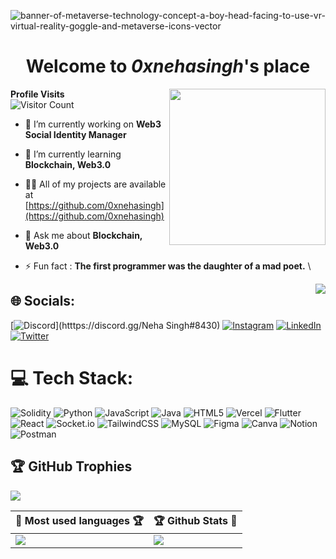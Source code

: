 ![banner-of-metaverse-technology-concept-a-boy-head-facing-to-use-vr-virtual-reality-goggle-and-metaverse-icons-vector](https://user-images.githubusercontent.com/67492324/206671744-69aa3705-7b21-4b1b-839c-c3e619ae27b9.jpg)



<h1 align="center">Welcome to <i>0xnehasingh</i>'s place</h1>

<img align="right" src="https://media1.giphy.com/media/DdpmhAQpQZzwHSrQ3f/giphy.gif?cid=ecf05e47s3jvq8hd695wi55o6q6ap6b2lc01af39bskelry3&rid=giphy.gif&ct=s" width="250" height="250">

**Profile Visits**\
![Visitor Count](https://profile-counter.glitch.me/nikhilverma360/count.svg)

- 🔭 I’m currently working on **Web3 Social Identity Manager**

- 🌱 I’m currently learning **Blockchain, Web3.0**

- 👨‍💻 All of my projects are available at [https://github.com/0xnehasingh](https://github.com/0xnehasingh)

- 💬 Ask me about **Blockchain, Web3.0**

- ⚡ Fun fact : **The first programmer was the daughter of a mad poet.**
\
<img align="right" src="https://quotes-github-readme.vercel.app/api?type=vertical&theme=radical">


## 🌐 Socials:
[![Discord](https://img.shields.io/badge/Discord-%237289DA.svg?logo=discord&logoColor=white)](htttps://discord.gg/Neha Singh#8430) [![Instagram](https://img.shields.io/badge/Instagram-%23E4405F.svg?logo=Instagram&logoColor=white)](https://instagram.com/0xnehasingh) [![LinkedIn](https://img.shields.io/badge/LinkedIn-%230077B5.svg?logo=linkedin&logoColor=white)](https://www.linkedin.com/in/neha-singh-60b4451a9/) [![Twitter](https://img.shields.io/badge/Twitter-%231DA1F2.svg?logo=Twitter&logoColor=white)](https://twitter.com/0xnehasingh) 

# 💻 Tech Stack:
![Solidity](https://img.shields.io/badge/Solidity-%23363636.svg?style=for-the-badge&logo=solidity&logoColor=white) ![Python](https://img.shields.io/badge/python-3670A0?style=for-the-badge&logo=python&logoColor=ffdd54) ![JavaScript](https://img.shields.io/badge/javascript-%23323330.svg?style=for-the-badge&logo=javascript&logoColor=%23F7DF1E) ![Java](https://img.shields.io/badge/java-%23ED8B00.svg?style=for-the-badge&logo=java&logoColor=white) ![HTML5](https://img.shields.io/badge/html5-%23E34F26.svg?style=for-the-badge&logo=html5&logoColor=white) ![Vercel](https://img.shields.io/badge/vercel-%23000000.svg?style=for-the-badge&logo=vercel&logoColor=white) ![Flutter](https://img.shields.io/badge/Flutter-%2302569B.svg?style=for-the-badge&logo=Flutter&logoColor=white)  ![React](https://img.shields.io/badge/react-%2320232a.svg?style=for-the-badge&logo=react&logoColor=%2361DAFB) ![Socket.io](https://img.shields.io/badge/Socket.io-black?style=for-the-badge&logo=socket.io&badgeColor=010101) ![TailwindCSS](https://img.shields.io/badge/tailwindcss-%2338B2AC.svg?style=for-the-badge&logo=tailwind-css&logoColor=white) ![MySQL](https://img.shields.io/badge/mysql-%2300f.svg?style=for-the-badge&logo=mysql&logoColor=white) ![Figma](https://img.shields.io/badge/figma-%23F24E1E.svg?style=for-the-badge&logo=figma&logoColor=white) ![Canva](https://img.shields.io/badge/Canva-%2300C4CC.svg?style=for-the-badge&logo=Canva&logoColor=white) ![Notion](https://img.shields.io/badge/Notion-%23000000.svg?style=for-the-badge&logo=notion&logoColor=white) ![Postman](https://img.shields.io/badge/Postman-FF6C37?style=for-the-badge&logo=postman&logoColor=white)

## 🏆 GitHub Trophies
![](https://github-profile-trophy.vercel.app/?username=0xnehasingh&theme=discord&no-frame=false&no-bg=false&margin-w=4)

|🎯 Most used languages 🏆| 🏆 Github Stats 🔭|
|----------------------------------|----------------------------|
|![](https://github-readme-stats.vercel.app/api/top-langs/?username=0xnehasingh&theme=blueberry&hide_border=false&include_all_commits=false&count_private=true&layout=compact)|![](https://github-readme-stats.vercel.app/api?username=0xnehasingh&theme=blueberry&hide_border=false&include_all_commits=false&count_private=true)|
